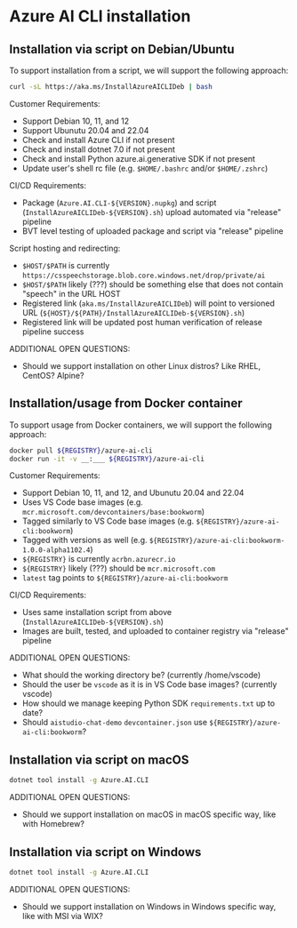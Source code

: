 # Azure AI CLI installation

## Installation via script on Debian/Ubuntu

To support installation from a script, we will support the following approach:

```bash
curl -sL https://aka.ms/InstallAzureAICLIDeb | bash
```

Customer Requirements:
- Support Debian 10, 11, and 12
- Support Ubunutu 20.04 and 22.04
- Check and install Azure CLI if not present
- Check and install dotnet 7.0 if not present
- Check and install Python azure.ai.generative SDK if not present
- Update user's shell rc file (e.g. `$HOME/.bashrc` and/or `$HOME/.zshrc`)

CI/CD Requirements:
- Package (`Azure.AI.CLI-${VERSION}.nupkg`) and script (`InstallAzureAICLIDeb-${VERSION}.sh`) upload automated via "release" pipeline
- BVT level testing of uploaded package and script via "release" pipeline

Script hosting and redirecting:
- `$HOST/$PATH` is currently `https://csspeechstorage.blob.core.windows.net/drop/private/ai`
- `$HOST/$PATH` likely (???) should be something else that does not contain "speech" in the URL HOST
- Registered link (`aka.ms/InstallAzureAICLIDeb`) will point to versioned URL (`${HOST}/${PATH}/InstallAzureAICLIDeb-${VERSION}.sh`)
- Registered link will be updated post human verification of release pipeline success

ADDITIONAL OPEN QUESTIONS:
- Should we support installation on other Linux distros? Like RHEL, CentOS? Alpine?

## Installation/usage from Docker container

To support usage from Docker containers, we will support the following approach:

```BASH
docker pull ${REGISTRY}/azure-ai-cli
docker run -it -v __:___ ${REGISTRY}/azure-ai-cli
```

Customer Requirements:
- Support Debian 10, 11, and 12, and Ubunutu 20.04 and 22.04
- Uses VS Code base images (e.g. `mcr.microsoft.com/devcontainers/base:bookworm`)
- Tagged similarly to VS Code base images (e.g. `${REGISTRY}/azure-ai-cli:bookworm`)
- Tagged with versions as well (e.g. `${REGISTRY}/azure-ai-cli:bookworm-1.0.0-alpha1102.4`)
- `${REGISTRY}` is currently `acrbn.azurecr.io`
- `${REGISTRY}` likely (???) should be `mcr.microsoft.com`
- `latest` tag points to `${REGISTRY}/azure-ai-cli:bookworm`

CI/CD Requirements:
- Uses same installation script from above (`InstallAzureAICLIDeb-${VERSION}.sh`)
- Images are built, tested, and uploaded to container registry via "release" pipeline

ADDITIONAL OPEN QUESTIONS:
- What should the working directory be? (currently /home/vscode)
- Should the user be `vscode` as it is in VS Code base images? (currently vscode)
- How should we manage keeping Python SDK `requirements.txt` up to date?
- Should `aistudio-chat-demo` `devcontainer.json` use `${REGISTRY}/azure-ai-cli:bookworm`?


## Installation via script on macOS

```bash
dotnet tool install -g Azure.AI.CLI
```

ADDITIONAL OPEN QUESTIONS:
- Should we support installation on macOS in macOS specific way, like with Homebrew?

## Installation via script on Windows

```bash
dotnet tool install -g Azure.AI.CLI
```

ADDITIONAL OPEN QUESTIONS:
- Should we support installation on Windows in Windows specific way, like with MSI via WIX?